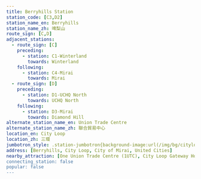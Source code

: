 ```yaml
---
title: Berryhills Station
station_code: [C3,D2]
station_name_en: Berryhills
station_name_zh: 啤梨山
route_sign: [C,D]
adjacent_stations:
  - route_sign: [C]
    preceding:
      - station: C1-Winterland
        towards: Winterland
    following:
      - station: C4-Mirai
        towards: Mirai
  - route_sign: [D]
    preceding:
      - station: D1-UCHQ North
        towards: UCHQ North
    following:
      - station: D3-Mirai
        towards: Diamond Hill
alternate_station_name_en: Union Trade Centre
alternate_station_name_zh: 聯合貿易中心
location_en: City Loop
location_zh: 三環
jumbotron_style: .station-jumbotron{background-image:url(/img/bg/cityloopline.png),url(/img/bg/diamondline.png);background-repeat:no-repeat;background-size:100% 10px;background-position:0 115px,0 145px}
address: [Berryhills, City Loop, City of Mirai, United Cities]
nearby_attraction: [One Union Trade Centre (1UTC), City Loop Gateway Horse Park, MineDonald's]
connecting_station: false
popular: false
---
```


